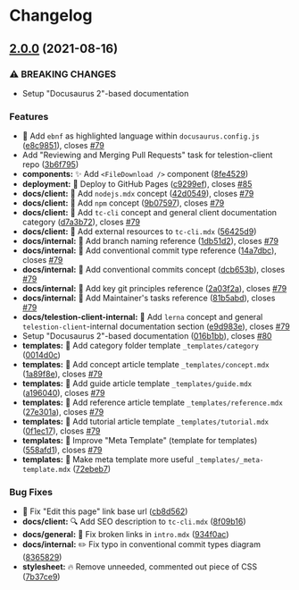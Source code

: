 # Changelog

## [2.0.0](https://www.github.com/wuespace/telestion-docs/compare/v1.3.0...v2.0.0) (2021-08-16)


### ⚠ BREAKING CHANGES

* Setup "Docusaurus 2"-based documentation

### Features

* :wrench: Add `ebnf` as highlighted language within `docusaurus.config.js` ([e8c9851](https://www.github.com/wuespace/telestion-docs/commit/e8c985128e141c7a9e7f3961db2ebaa33343aad8)), closes [#79](https://www.github.com/wuespace/telestion-docs/issues/79)
* Add "Reviewing and Merging Pull Requests" task for telestion-client repo ([3b6f795](https://www.github.com/wuespace/telestion-docs/commit/3b6f795d46f50837dea8c66df5d0c12f001ac7e7))
* **components:** :sparkles: Add `<FileDownload />` component ([8fe4529](https://www.github.com/wuespace/telestion-docs/commit/8fe4529a5ebd6449deb09aea45155f6e1433f6e4))
* **deployment:** :rocket: Deploy to GitHub Pages ([c9299ef](https://www.github.com/wuespace/telestion-docs/commit/c9299ef5a34563f30cfaf0ce5f713e826bed80fc)), closes [#85](https://www.github.com/wuespace/telestion-docs/issues/85)
* **docs/client:** :memo: Add `nodejs.mdx` concept ([42d0549](https://www.github.com/wuespace/telestion-docs/commit/42d05497eedc6e0744c1cd763500fe84b685e1d0)), closes [#79](https://www.github.com/wuespace/telestion-docs/issues/79)
* **docs/client:** :memo: Add `npm` concept ([9b07597](https://www.github.com/wuespace/telestion-docs/commit/9b075972897b10561054000ea4d2478455f87953)), closes [#79](https://www.github.com/wuespace/telestion-docs/issues/79)
* **docs/client:** :memo: Add `tc-cli` concept and general client documentation category ([d7a3b72](https://www.github.com/wuespace/telestion-docs/commit/d7a3b72f1e1bc56fedccdcbce4c357d9a4ef4aa4)), closes [#79](https://www.github.com/wuespace/telestion-docs/issues/79)
* **docs/client:** :memo: Add external resources to `tc-cli.mdx` ([56425d9](https://www.github.com/wuespace/telestion-docs/commit/56425d9e8ff5bfc174a2a8d5e3eeda933403dc2d))
* **docs/internal:** :memo: Add branch naming reference ([1db51d2](https://www.github.com/wuespace/telestion-docs/commit/1db51d2aae684ec589e98fa4d0c65c91f7e499f3)), closes [#79](https://www.github.com/wuespace/telestion-docs/issues/79)
* **docs/internal:** :memo: Add conventional commit type reference ([14a7dbc](https://www.github.com/wuespace/telestion-docs/commit/14a7dbc8770babfc95d405bf3030b4731b7dfe7a)), closes [#79](https://www.github.com/wuespace/telestion-docs/issues/79)
* **docs/internal:** :memo: Add conventional commits concept ([dcb653b](https://www.github.com/wuespace/telestion-docs/commit/dcb653b5f9cc301a7539502811fb988212616464)), closes [#79](https://www.github.com/wuespace/telestion-docs/issues/79)
* **docs/internal:** :memo: Add key git principles reference ([2a03f2a](https://www.github.com/wuespace/telestion-docs/commit/2a03f2ada0050d969d9ac317b48ef5dee343c10c)), closes [#79](https://www.github.com/wuespace/telestion-docs/issues/79)
* **docs/internal:** :memo: Add Maintainer's tasks reference ([81b5abd](https://www.github.com/wuespace/telestion-docs/commit/81b5abd82a008678036809fbcb7ec44f713d4529)), closes [#79](https://www.github.com/wuespace/telestion-docs/issues/79)
* **docs/telestion-client-internal:** :memo: Add `lerna` concept and general `telestion-client`-internal documentation section ([e9d983e](https://www.github.com/wuespace/telestion-docs/commit/e9d983e14f71d3691f2f0fb447e49965600a46d6)), closes [#79](https://www.github.com/wuespace/telestion-docs/issues/79)
* Setup "Docusaurus 2"-based documentation ([016b1bb](https://www.github.com/wuespace/telestion-docs/commit/016b1bb82f45e017e637be970fc4dc363ffb8177)), closes [#80](https://www.github.com/wuespace/telestion-docs/issues/80)
* **templates:** :seedling: Add category folder template `_templates/category` ([0014d0c](https://www.github.com/wuespace/telestion-docs/commit/0014d0cbc3f1945d4a611ddaacd78f1583346b35))
* **templates:** :seedling: Add concept article template `_templates/concept.mdx` ([1a89f8e](https://www.github.com/wuespace/telestion-docs/commit/1a89f8e4039847985f71617cd80e473b8ac86b7c)), closes [#79](https://www.github.com/wuespace/telestion-docs/issues/79)
* **templates:** :seedling: Add guide article template `_templates/guide.mdx` ([a196040](https://www.github.com/wuespace/telestion-docs/commit/a1960402d6abb08d9c7a4ecb5719768e968a4927)), closes [#79](https://www.github.com/wuespace/telestion-docs/issues/79)
* **templates:** :seedling: Add reference article template `_templates/reference.mdx` ([27e301a](https://www.github.com/wuespace/telestion-docs/commit/27e301a5c84b48bad31d93c3532176df9bacaa01)), closes [#79](https://www.github.com/wuespace/telestion-docs/issues/79)
* **templates:** :seedling: Add tutorial article template `_templates/tutorial.mdx` ([0f1ec17](https://www.github.com/wuespace/telestion-docs/commit/0f1ec17028b6380584becc83c504aecede82c562)), closes [#79](https://www.github.com/wuespace/telestion-docs/issues/79)
* **templates:** :seedling: Improve "Meta Template" (template for templates) ([558afd1](https://www.github.com/wuespace/telestion-docs/commit/558afd1b87a190cb0f69b32cb766e22bc9ea54f6)), closes [#79](https://www.github.com/wuespace/telestion-docs/issues/79)
* **templates:** :seedling: Make meta template more useful `_templates/_meta-template.mdx` ([72ebeb7](https://www.github.com/wuespace/telestion-docs/commit/72ebeb7720691e5f871b11bdb76b254355976650))


### Bug Fixes

* :wrench: Fix "Edit this page" link base url ([cb8d562](https://www.github.com/wuespace/telestion-docs/commit/cb8d5623c16432647c483747505a259f5c313bdf))
* **docs/client:** :mag: Add SEO description to `tc-cli.mdx` ([8f09b16](https://www.github.com/wuespace/telestion-docs/commit/8f09b16151c786361b252504c2f27dd2ff1f6bcb))
* **docs/general:** :bug: Fix broken links in `intro.mdx` ([934f0ac](https://www.github.com/wuespace/telestion-docs/commit/934f0acadae8be97c916e0d29ceee6cc05ca989c))
* **docs/internal:** :pencil2: Fix typo in conventional commit types diagram ([8365829](https://www.github.com/wuespace/telestion-docs/commit/836582996bd26e9f395977f2bf203c1c8a236561))
* **stylesheet:** :fire: Remove unneeded, commented out piece of CSS ([7b37ce9](https://www.github.com/wuespace/telestion-docs/commit/7b37ce97d7cd1c020ef9fe14cf9a6d345897aad6))
